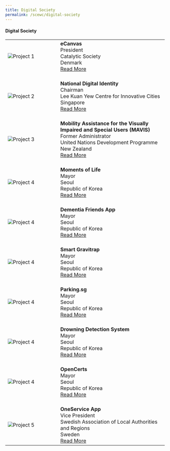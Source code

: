 ```yaml
---
title: Digital Society
permalink: /scewc/digital-society
---
```


#### **Digital Society**

<table style="width: 100%;" border="0" cellpadding="10">
<tbody>
<tr>
<td style="width: 150px;"><img src="/images/jury/flemming-borreskov.png" alt="Project 1" /><br></td>
<td><strong>eCanvas</strong><br />President<br />Catalytic Society<br />Denmark<br><a href="/about/prize-jury/prize-council/flemming-borreskov/">Read More</a></td>
</tr>
<tr>
<td><br><img src="/images/jury/chan-heng-chee.png" alt="Project 2" /><br></td>
<td><br><strong>National Digital Identity</strong><br />Chairman<br />Lee Kuan Yew Centre for Innovative Cities<br />Singapore<br><a href="/about/prize-jury/prize-council/chan-heng-chee/">Read More</a></td>
</tr>
<tr>
<td><br><img src="/images/jury/helen-clark.png" alt="Project 3" /><br></td>
<td><br><strong>Mobility Assistance for the Visually Impaired and Special Users (MAVIS)</strong><br />Former Administrator<br />United Nations Development Programme<br />New Zealand<br><a href="/about/prize-jury/prize-council/helen-clark/">Read More</a></td>
</tr>
<tr>
<td><br><img src="/images/jury/park-won-soon.png" alt="Project 4" /><br></td>
<td><br><strong>Moments of Life</strong><br />Mayor<br />Seoul<br />Republic of Korea<br><a href="/about/prize-jury/prize-council/park-won-soon/">Read More</a></td>
</tr>
<tr>
<td><br><img src="/images/jury/park-won-soon.png" alt="Project 4" /><br></td>
<td><br><strong>Dementia Friends App</strong><br />Mayor<br />Seoul<br />Republic of Korea<br><a href="/about/prize-jury/prize-council/park-won-soon/">Read More</a></td>
</tr>
<tr>
<td><br><img src="/images/jury/park-won-soon.png" alt="Project 4" /><br></td>
<td><br><strong>Smart Gravitrap</strong><br />Mayor<br />Seoul<br />Republic of Korea<br><a href="/about/prize-jury/prize-council/park-won-soon/">Read More</a></td>
</tr>  
<tr>
<td><br><img src="/images/jury/park-won-soon.png" alt="Project 4" /><br></td>
<td><br><strong>Parking.sg</strong><br />Mayor<br />Seoul<br />Republic of Korea<br><a href="/about/prize-jury/prize-council/park-won-soon/">Read More</a></td>
<tr>
<td><br><img src="/images/jury/park-won-soon.png" alt="Project 4" /><br></td>
<td><br><strong>Drowning Detection System</strong><br />Mayor<br />Seoul<br />Republic of Korea<br><a href="/about/prize-jury/prize-council/park-won-soon/">Read More</a></td>
</tr>
</tr>
<tr>
<td><br><img src="/images/jury/park-won-soon.png" alt="Project 4" /><br></td>
<td><br><strong>OpenCerts</strong><br />Mayor<br />Seoul<br />Republic of Korea<br><a href="/about/prize-jury/prize-council/park-won-soon/">Read More</a></td>
</tr>  
<tr>
<td><br><img src="/images/jury/ilmar-reepalu.png" alt="Project 5" /><br></td>
<td><br><strong>OneService App</strong><br />Vice President<br />Swedish Association of Local Authorities and Regions<br />Sweden<br><a href="/about/prize-jury/prize-council/ilmar-reepalu/">Read More</a></td>
</tr> 
</tbody>
</table>
